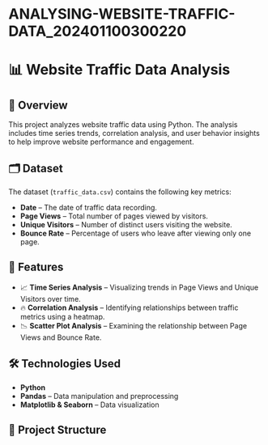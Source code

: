 # ANALYSING-WEBSITE-TRAFFIC-DATA_202401100300220
# 📊 Website Traffic Data Analysis  

## 📌 Overview  
This project analyzes website traffic data using Python. The analysis includes time series trends, correlation analysis, and user behavior insights to help improve website performance and engagement.  

## 🗂 Dataset  
The dataset (`traffic_data.csv`) contains the following key metrics:  
- **Date** – The date of traffic data recording.  
- **Page Views** – Total number of pages viewed by visitors.  
- **Unique Visitors** – Number of distinct users visiting the website.  
- **Bounce Rate** – Percentage of users who leave after viewing only one page.  

## 🚀 Features  
- 📈 **Time Series Analysis** – Visualizing trends in Page Views and Unique Visitors over time.  
- 🔥 **Correlation Analysis** – Identifying relationships between traffic metrics using a heatmap.  
- 📉 **Scatter Plot Analysis** – Examining the relationship between Page Views and Bounce Rate.  

## 🛠 Technologies Used  
- **Python**  
- **Pandas** – Data manipulation and preprocessing  
- **Matplotlib & Seaborn** – Data visualization  

## 📂 Project Structure  
